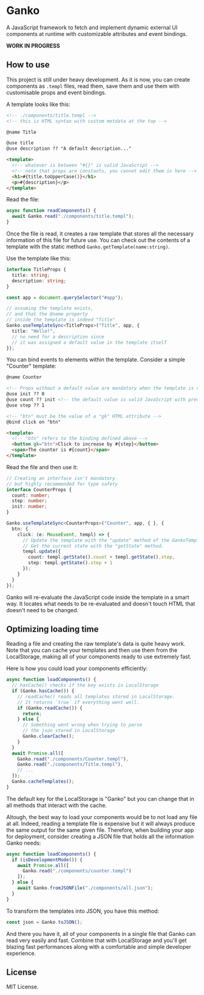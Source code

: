 # Ganko

A JavaScript framework to fetch and implement dynamic external UI components at runtime with customizable attributes and event bindings.

**WORK IN PROGRESS**

## How to use

This project is still under heavy development. As it is now, you can create components as `.templ` files, read them, save them and use them with customisable props and event bindings.

A template looks like this:

```html
<!-- ./components/title.templ -->
<!-- this is HTML syntax with custom metdata at the top -->

@name Title

@use title
@use description ?? "A default description..."

<template>
  <!-- whatever is between "#{}" is valid JavaScript -->
  <!-- note that props are constants, you cannot edit them in here -->
  <h1>#{title.toUpperCase()}</h1>
  <p>#{description}</p>
</template>
```

Read the file:

```typescript
async function readComponents() {
  await Ganko.read("./components/title.templ");
}
```

Once the file is read, it creates a raw template that stores all the necessary information of this file for future use. You can check out the contents of a template with the static method `Ganko.getTemplate(name:string)`.

Use the template like this:

```typescript
interface TitleProps {
  title: string;
  description: string;
}

const app = document.querySelector("#app");

// assuming the template exists,
// and that the @name property
// inside the template is indeed "Title"
Ganko.useTemplateSync<TitleProps>("Title", app, {
  title: "Hello!",
  // no need for a description since
  // it was assigned a default value in the template itself
});
```

You can bind events to elements within the template. Consider a simple "Counter" template:

```html
@name Counter

<!-- Props without a default value are mandatory when the template is used -->
@use init ?? 0
@use count ?? init <!-- the default value is valid JavaScript with previous props accessible -->
@use step ?? 1

<!-- "btn" must be the value of a "gk" HTML attribute -->
@bind click on "btn"

<template>
  <!-- "btn" refers to the binding defined above -->
  <button gk="btn">Click to increase by #{step}</button>
  <span>The counter is #{count}</span>
</template>
```

Read the file and then use it:

```typescript
// Creating an interface isn't mandatory
// but highly recommended for type safety
interface CounterProps {
  count: number;
  step: number;
  init: number;
}

Ganko.useTemplateSync<CounterProps>("Counter", app, { }, {
  btn: {
    click: (e: MouseEvent, templ) => {
      // Update the template with the "update" method of the GankoTemplate.
      // Get the current state with the "getState" method.
      templ.update({
        count: templ.getState().count + templ.getState().step,
        step: templ.getState().step + 1
      });
    }
  }
});
```

Ganko will re-evaluate the JavaScript code inside the template in a smart way. It locates what needs to be re-evaluated and doesn't touch HTML that doesn't need to be changed.

## Optimizing loading time

Reading a file and creating the raw template's data is quite heavy work. Note that you can cache your templates and then use them from the LocalStorage, making all of your components ready to use extremely fast.

Here is how you could load your components efficiently:

```typescript
async function loadComponents() {
  // hasCache() checks if the key exists in LocalStorage
  if (Ganko.hasCache()) {
    // readCache() reads all templates stored in LocalStorage.
    // It returns `true` if everything went well.
    if (Ganko.readCache()) {
      return;
    } else {
      // Something went wrong when trying to parse
      // the json stored in LocalStorage
      Ganko.clearCache();
    }
  }
  await Promise.all([
    Ganko.read("./components/Counter.templ"),
    Ganko.read("./components/Title.templ"),
    // ...
  ]);
  Ganko.cacheTemplates();
}
```

The default key for the LocalStorage is "Ganko" but you can change that in all methods that interact with the cache.

Altough, the best way to load your components would be to not load any file at all. Indeed, reading a template file is expensive but it will always produce the same output for the same given file. Therefore, when building your app for deployment, consider creating a JSON file that holds all the information Ganko needs:

```typescript
async function loadComponents() {
  if (isDevelopmentMode()) {
    await Promise.all([
      Ganko.read("./components/counter.templ")
    ]);
  } else {
    await Ganko.fromJSONFile("./components/all.json");
  }
}
```

To transform the templates into JSON, you have this method:

```typescript
const json = Ganko.toJSON();
```

And there you have it, all of your components in a single file that Ganko can read very easily and fast. Combine that with LocalStorage and you'll get blazing fast performances along with a comfortable and simple developer experience.

## License

MIT License.